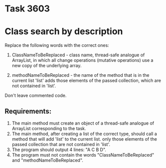 # Task 3603
# Class search by description

Replace the following words with the correct ones:
1. ClassNameToBeReplaced - class name, thread-safe analogue of ArrayList, in which all change operations
(mutative operations) use a new copy of the underlying array.

2. methodNameToBeReplaced - the name of the method that is in the current list &#39;list&#39; adds those elements of the passed collection,
which are not contained in &#39;list&#39;.

Don't leave commented code.


## Requirements:
1. The main method must create an object of a thread-safe analogue of ArrayList corresponding to the task.
2. The main method, after creating a list of the correct type, should call a method that will add &#39;list&#39; 
	to the current list. only those elements of the passed collection that are not contained in &#39;list&#39;.
3. The program should output 4 lines: "A C B D".
4. The program must not contain the words &quot;ClassNameToBeReplaced&quot; and &quot;methodNameToBeReplaced&quot;.